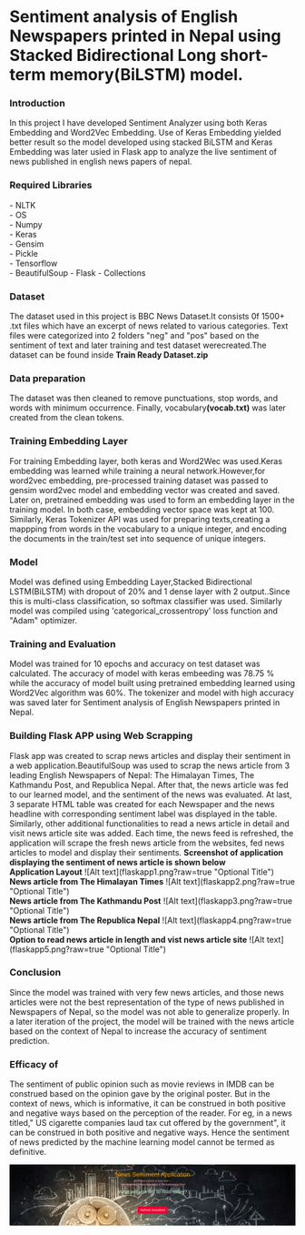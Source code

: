# Sentiment analysis of English Newspapers printed in Nepal using Stacked Bidirectional Long short-term memory(BiLSTM) model.
<h3><b>Introduction</b></h3>
In this project I have developed Sentiment Analyzer using both Keras Embedding and Word2Vec Embedding. Use of Keras Embedding yielded better result so the model developed using stacked BiLSTM and Keras Embedding was later usied in Flask app to analyze the live sentiment of news published in english news papers of nepal. 
<h3><b>Required Libraries </b></h3>
- NLTK<br>
- OS<br>
- Numpy<br>
- Keras<br>
- Gensim<br>
- Pickle<br>
- Tensorflow<br>
- BeautifulSoup
- Flask
- Collections<br>
<h3><b>Dataset </b></h3>
The dataset used in this project is BBC News Dataset.It consists 0f 1500+ .txt files which have an excerpt of news related to various categories. Text files were categorized into 2 folders "neg" and "pos" based on the sentiment of text and later training and test dataset werecreated.The dataset can be found inside <b>Train Ready Dataset.zip</b>
<h3><b>Data preparation</b></h3>
The dataset was then cleaned to remove punctuations, stop words, and words with minimum occurrence. Finally, vocabulary<b>(vocab.txt)</b> was later created from the clean tokens.
<h3><b>Training Embedding Layer</b></h3>
For training Embedding layer, both keras  and Word2Wec  was used.Keras embedding was learned while training a neural network.However,for word2vec embedding, pre-processed training dataset was passed to gensim word2vec model and embedding vector was created and saved. Later on, pretrained embedding was used to form an embedding layer in the training model.  In both case, embedding vector space was kept at 100. Similarly, Keras Tokenizer API was used for preparing texts,creating a mappping from words in the vocabulary to a unique integer, and encoding the documents in the train/test set into sequence of unique integers.
<h3><b>Model</b></h3>
Model was defined using Embedding Layer,Stacked Bidirectional LSTM(BiLSTM) with dropout of 20% and 1 dense layer with 2 output..Since this is multi-class classification, so softmax classifier was used. Similarly model was compiled using 'categorical_crossentropy' loss function and "Adam" optimizer.
<h3><b>Training and Evaluation</b></h3>
Model was trained for 10 epochs and accuracy on test dataset was calculated. The accuracy of model with keras embeeding was 78.75 % while the accuracy of model built using pretrained embedding learned using Word2Vec algorithm was 60%. The tokenizer and model with high accuracy was saved later for Sentiment analysis of English Newspapers printed in Nepal.
<h3><b>Building Flask APP using Web Scrapping</b></h3>
Flask app was created to scrap news articles and display their sentiment in a web application.BeautifulSoup was used to scrap the news article from 3 leading English Newspapers of Nepal: The Himalayan Times, The Kathmandu Post, and Republica Nepal. After that, the news article was fed to our learned model, and the sentiment of the news was evaluated. At last, 3 separate HTML table was created for each Newspaper and the news headline with corresponding sentiment label was displayed in the table. Similarly, other additional functionalities to read a news article in detail and visit news article site was added. Each time, the news feed is refreshed, the application will scrape the fresh news article from the websites, fed news articles to model and display their sentiments.
<b>Screenshot of application displaying the sentiment of news article is shown below</b>
<br>
<b>Application Layout</b>
![Alt text](flaskapp1.png?raw=true "Optional Title")
<br>
<b>News article from The Himalayan Times</b>
![Alt text](flaskapp2.png?raw=true "Optional Title")
<br>
<b>News article from The Kathmandu Post</b>
![Alt text](flaskapp3.png?raw=true "Optional Title")
<br>
<b>News article from The Republica Nepal</b>
![Alt text](flaskapp4.png?raw=true "Optional Title")
<br>
<b>Option to read news article in length and vist news article site</b>
![Alt text](flaskapp5.png?raw=true "Optional Title")
<br>
<h3><b>Conclusion</b></h3>
Since the model was trained with very few news articles, and those news articles were not the best representation of the type of news published in Newspapers of Nepal, so the model was not able to generalize properly. In a later iteration of the project, the model will be trained with the news article based on the context of Nepal to increase the accuracy of sentiment prediction.

<h3><b>Efficacy of </b></h3>
The sentiment of public opinion such as movie reviews in IMDB can be construed based on the opinion gave by the original poster. But in the context of news, which is informative, it can be construed in both positive and negative ways based on the perception of the reader.
 For eg, in a news titled," US cigarette companies laud tax cut offered by the government", it can be construed in both positive and negative ways. Hence the sentiment of news predicted by the machine learning model cannot be termed as definitive.
 
 
 
 
 
 
 
 ![Alt text](flaskapp1.png?raw=true "Optional Title")
